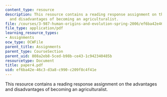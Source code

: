```yaml
---
content_type: resource
description: This resource contains a reading response assignment on the advantages
  and disadvantages of becoming an agriculturalist.
file: /courses/3-987-human-origins-and-evolution-spring-2006/ef6ba42e46c3d3a8c990c209f8c4f41e_paper4.pdf
file_type: application/pdf
learning_resource_types:
- Assignments
ocw_type: OCWFile
parent_title: Assignments
parent_type: CourseSection
parent_uid: 808a2eb8-5ced-b98b-ce43-1c942340485b
resourcetype: Document
title: paper4.pdf
uid: ef6ba42e-46c3-d3a8-c990-c209f8c4f41e
---
```

This resource contains a reading response assignment on the advantages and disadvantages of becoming an agriculturalist.

